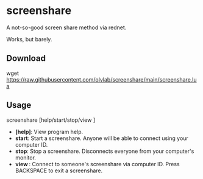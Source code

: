 # screenshare
A not-so-good screen share method via rednet.

Works, but barely.

## Download
wget https://raw.githubusercontent.com/olvlab/screenshare/main/screenshare.lua

## Usage
screenshare [help/start/stop/view <id>]
- **[help]**: View program help.
- **start**: Start a screenshare. Anyone will be able to connect using your computer ID.
- **stop**: Stop a screenshare. Disconnects everyone from your computer's monitor.
- **view <id>**: Connect to someone's screenshare via computer ID.
Press BACKSPACE to exit a screenshare.
